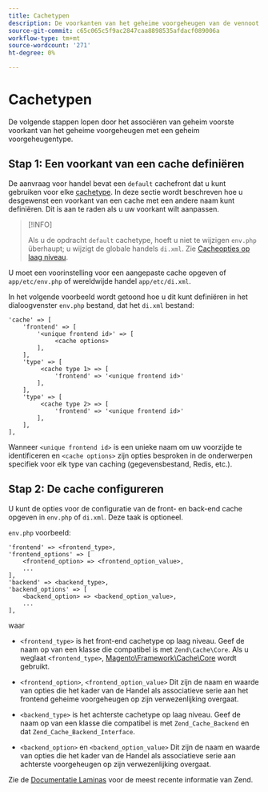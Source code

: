 ```yaml
---
title: Cachetypen
description: De voorkanten van het geheime voorgeheugen van de vennoot met geheim voorgeheugentypes.
source-git-commit: c65c065c5f9ac2847caa8898535afdacf089006a
workflow-type: tm+mt
source-wordcount: '271'
ht-degree: 0%

---
```


# Cachetypen

De volgende stappen lopen door het associëren van geheim voorste voorkant van het geheime voorgeheugen met een geheim voorgeheugentype.

## Stap 1: Een voorkant van een cache definiëren

De aanvraag voor handel bevat een `default` cachefront dat u kunt gebruiken voor elke [cachetype](../cli/manage-cache.md#clean-and-flush-cache-types). In deze sectie wordt beschreven hoe u desgewenst een voorkant van een cache met een andere naam kunt definiëren. Dit is aan te raden als u uw voorkant wilt aanpassen.

>[!INFO]
>
>Als u de opdracht `default` cachetype, hoeft u niet te wijzigen `env.php` überhaupt; u wijzigt de globale handels `di.xml`. Zie [Cacheopties op laag niveau](cache-options.md).

U moet een voorinstelling voor een aangepaste cache opgeven of `app/etc/env.php` of wereldwijde handel `app/etc/di.xml`.

In het volgende voorbeeld wordt getoond hoe u dit kunt definiëren in het dialoogvenster `env.php` bestand, dat het `di.xml` bestand:

```php?start_inline=1
'cache' => [
    'frontend' => [
        '<unique frontend id>' => [
             <cache options>
        ],
    ],
    'type' => [
         <cache type 1> => [
             'frontend' => '<unique frontend id>'
        ],
    ],
    'type' => [
         <cache type 2> => [
             'frontend' => '<unique frontend id>'
        ],
    ],
],
```

Wanneer `<unique frontend id>` is een unieke naam om uw voorzijde te identificeren en `<cache options>` zijn opties besproken in de onderwerpen specifiek voor elk type van caching (gegevensbestand, Redis, etc.).

## Stap 2: De cache configureren

U kunt de opties voor de configuratie van de front- en back-end cache opgeven in `env.php` of `di.xml`. Deze taak is optioneel.

`env.php` voorbeeld:

```php?start_inline=1
'frontend' => <frontend_type>,
'frontend_options' => [
    <frontend_option> => <frontend_option_value>,
    ...
],
'backend' => <backend_type>,
'backend_options' => [
    <backend_option> => <backend_option_value>,
    ...
],
```

waar

- `<frontend_type>` is het front-end cachetype op laag niveau. Geef de naam op van een klasse die compatibel is met `Zend\Cache\Core`.
Als u weglaat `<frontend_type>`, [Magento\Framework\Cache\Core](https://github.com/magento/magento2/blob/2.4/lib/internal/Magento/Framework/Cache/Core.php) wordt gebruikt.

- `<frontend_option>`, `<frontend_option_value>` Dit zijn de naam en waarde van opties die het kader van de Handel als associatieve serie aan het frontend geheime voorgeheugen op zijn verwezenlijking overgaat.
- `<backend_type>` is het achterste cachetype op laag niveau. Geef de naam op van een klasse die compatibel is met `Zend_Cache_Backend` en dat `Zend_Cache_Backend_Interface`.
- `<backend_option>` en `<backend_option_value>` Dit zijn de naam en waarde van opties die het kader van de Handel als associatieve serie aan achterste voorgeheugen op zijn verwezenlijking overgaat.

Zie de [Documentatie Laminas](https://docs.laminas.dev/) voor de meest recente informatie van Zend.
